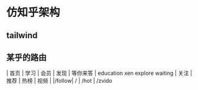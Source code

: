 # 仿知乎架构

## tailwind

## 某乎的路由
 |  首页  |  学习  |  会员  |  发现  |  等你来答  | 
         education   xen   explore  waiting
  |  关注  | 推荐 |  热榜  | 视频 | 
  |/follow|   /  | /hot | /zvido  